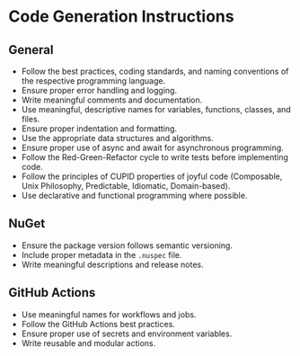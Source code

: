 # Code Generation Instructions

## General
- Follow the best practices, coding standards, and naming conventions of the respective programming language.
- Ensure proper error handling and logging.
- Write meaningful comments and documentation.
- Use meaningful, descriptive names for variables, functions, classes, and files.
- Ensure proper indentation and formatting.
- Use the appropriate data structures and algorithms.
- Ensure proper use of async and await for asynchronous programming.
- Follow the Red-Green-Refactor cycle to write tests before implementing code.
- Follow the principles of CUPID properties of joyful code (Composable, Unix Philosophy, Predictable, Idiomatic, Domain-based).
- Use declarative and functional programming where possible.

## NuGet
- Ensure the package version follows semantic versioning.
- Include proper metadata in the `.nuspec` file.
- Write meaningful descriptions and release notes.

## GitHub Actions
- Use meaningful names for workflows and jobs.
- Follow the GitHub Actions best practices.
- Ensure proper use of secrets and environment variables.
- Write reusable and modular actions.
